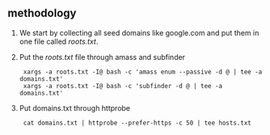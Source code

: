 
## methodology

1. We start by collecting all seed domains like google.com and put them in one file called *roots.txt*.
2. Put the *roots.txt* file through amass and subfinder

        xargs -a roots.txt -I@ bash -c 'amass enum --passive -d @ | tee -a domains.txt'
        xargs -a roots.txt -I@ bash -c 'subfinder -d @ | tee -a domains.txt'

3. Put domains.txt through httprobe
        
        cat domains.txt | httprobe --prefer-https -c 50 | tee hosts.txt

